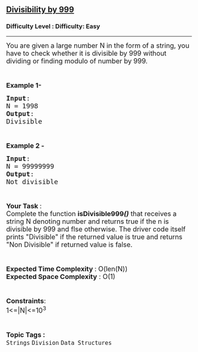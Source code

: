 <h2><a href="https://www.geeksforgeeks.org/problems/divisibility-by-9990149/1?page=2&category=Strings&status=unsolved,attempted&sortBy=accuracy">Divisibility by 999</a></h2><h3>Difficulty Level : Difficulty: Easy</h3><hr><div class="problems_problem_content__Xm_eO"><p><span style="font-size:18px">You are given a large number N in the form of a string, you have to check whether it is divisible by 999 without dividing or finding modulo of number by 999.</span></p>

<p>&nbsp;</p>

<p><span style="font-size:18px"><strong>Example 1-</strong></span></p>

<pre><span style="font-size:18px"><strong>Input</strong>:
N = 1998
<strong>Output</strong>:
Divisible</span></pre>

<p>&nbsp;</p>

<p><span style="font-size:18px"><strong>Example 2 -</strong></span></p>

<pre><span style="font-size:18px"><strong>Input</strong>:
N = 99999999
<strong>Output</strong>:
Not divisible</span></pre>

<p>&nbsp;</p>

<p><span style="font-size:18px"><strong>Your Task </strong>:<br>
Complete the function&nbsp;<strong>isDivisible999</strong><em><strong>()</strong>&nbsp;</em>that receives a string N denoting number and returns true if the n is divisible by 999 and flse otherwise. The driver code itself prints "Divisible" if the returned value is true and returns "Non Divisible" if returned value is false.</span></p>

<p>&nbsp;</p>

<p><span style="font-size:18px"><strong>Expected Time Complexity </strong>: O(len(N))<br>
<strong>Expected Space Complexity</strong> : O(1)</span></p>

<p>&nbsp;</p>

<p><span style="font-size:18px"><strong>Constraints</strong>:<br>
1&lt;=|N|&lt;=10<sup>3</sup></span></p>
</div><br><p><span style=font-size:18px><strong>Topic Tags : </strong><br><code>Strings</code>&nbsp;<code>Division</code>&nbsp;<code>Data Structures</code>&nbsp;
